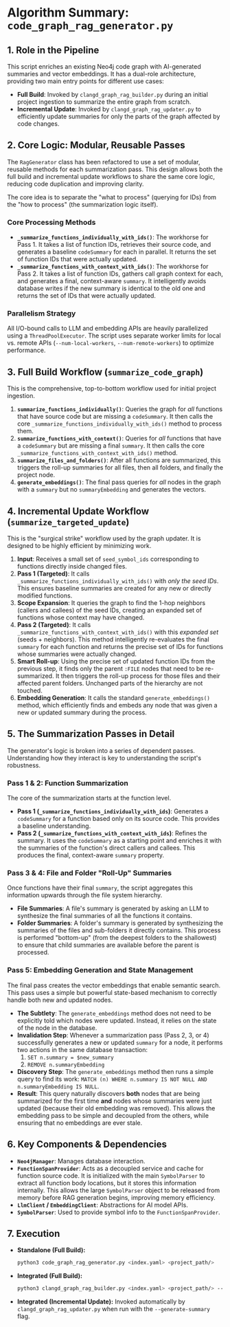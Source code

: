 # Algorithm Summary: `code_graph_rag_generator.py`

## 1. Role in the Pipeline

This script enriches an existing Neo4j code graph with AI-generated summaries and vector embeddings. It has a dual-role architecture, providing two main entry points for different use cases:

*   **Full Build**: Invoked by `clangd_graph_rag_builder.py` during an initial project ingestion to summarize the entire graph from scratch.
*   **Incremental Update**: Invoked by `clangd_graph_rag_updater.py` to efficiently update summaries for only the parts of the graph affected by code changes.

## 2. Core Logic: Modular, Reusable Passes

The `RagGenerator` class has been refactored to use a set of modular, reusable methods for each summarization pass. This design allows both the full build and incremental update workflows to share the same core logic, reducing code duplication and improving clarity.

The core idea is to separate the "what to process" (querying for IDs) from the "how to process" (the summarization logic itself).

### Core Processing Methods

*   **`_summarize_functions_individually_with_ids()`**: The workhorse for Pass 1. It takes a list of function IDs, retrieves their source code, and generates a baseline `codeSummary` for each in parallel. It returns the set of function IDs that were actually updated.
*   **`_summarize_functions_with_context_with_ids()`**: The workhorse for Pass 2. It takes a list of function IDs, gathers call graph context for each, and generates a final, context-aware `summary`. It intelligently avoids database writes if the new summary is identical to the old one and returns the set of IDs that were actually updated.

### Parallelism Strategy

All I/O-bound calls to LLM and embedding APIs are heavily parallelized using a `ThreadPoolExecutor`. The script uses separate worker limits for local vs. remote APIs (`--num-local-workers`, `--num-remote-workers`) to optimize performance.

## 3. Full Build Workflow (`summarize_code_graph`)

This is the comprehensive, top-to-bottom workflow used for initial project ingestion.

1.  **`summarize_functions_individually()`**: Queries the graph for *all* functions that have source code but are missing a `codeSummary`. It then calls the core `_summarize_functions_individually_with_ids()` method to process them.
2.  **`summarize_functions_with_context()`**: Queries for *all* functions that have a `codeSummary` but are missing a final `summary`. It then calls the core `_summarize_functions_with_context_with_ids()` method.
3.  **`summarize_files_and_folders()`**: After all functions are summarized, this triggers the roll-up summaries for all files, then all folders, and finally the project node.
4.  **`generate_embeddings()`**: The final pass queries for *all* nodes in the graph with a `summary` but no `summaryEmbedding` and generates the vectors.

## 4. Incremental Update Workflow (`summarize_targeted_update`)

This is the "surgical strike" workflow used by the graph updater. It is designed to be highly efficient by minimizing work.

1.  **Input**: Receives a small set of `seed_symbol_ids` corresponding to functions directly inside changed files.
2.  **Pass 1 (Targeted)**: It calls `_summarize_functions_individually_with_ids()` with *only the seed IDs*. This ensures baseline summaries are created for any new or directly modified functions.
3.  **Scope Expansion**: It queries the graph to find the 1-hop neighbors (callers and callees) of the seed IDs, creating an expanded set of functions whose context may have changed.
4.  **Pass 2 (Targeted)**: It calls `_summarize_functions_with_context_with_ids()` with this *expanded set* (seeds + neighbors). This method intelligently re-evaluates the final `summary` for each function and returns the precise set of IDs for functions whose summaries were actually changed.
5.  **Smart Roll-up**: Using the precise set of updated function IDs from the previous step, it finds only the parent `:FILE` nodes that need to be re-summarized. It then triggers the roll-up process for those files and their affected parent folders. Unchanged parts of the hierarchy are not touched.
6.  **Embedding Generation**: It calls the standard `generate_embeddings()` method, which efficiently finds and embeds any node that was given a new or updated summary during the process.

## 5. The Summarization Passes in Detail

The generator's logic is broken into a series of dependent passes. Understanding how they interact is key to understanding the script's robustness.

### Pass 1 & 2: Function Summarization

The core of the summarization starts at the function level.
- **Pass 1 (`_summarize_functions_individually_with_ids`)**: Generates a `codeSummary` for a function based only on its source code. This provides a baseline understanding.
- **Pass 2 (`_summarize_functions_with_context_with_ids`)**: Refines the summary. It uses the `codeSummary` as a starting point and enriches it with the summaries of the function's direct callers and callees. This produces the final, context-aware `summary` property.

### Pass 3 & 4: File and Folder "Roll-Up" Summaries

Once functions have their final `summary`, the script aggregates this information upwards through the file system hierarchy.
- **File Summaries**: A file's summary is generated by asking an LLM to synthesize the final summaries of all the functions it contains.
- **Folder Summaries**: A folder's summary is generated by synthesizing the summaries of the files and sub-folders it directly contains. This process is performed "bottom-up" (from the deepest folders to the shallowest) to ensure that child summaries are available before the parent is processed.

### Pass 5: Embedding Generation and State Management

The final pass creates the vector embeddings that enable semantic search. This pass uses a simple but powerful state-based mechanism to correctly handle both new and updated nodes.

- **The Subtlety**: The `generate_embeddings` method does not need to be explicitly told which nodes were updated. Instead, it relies on the state of the node in the database.
- **Invalidation Step**: Whenever a summarization pass (Pass 2, 3, or 4) successfully generates a new or updated `summary` for a node, it performs two actions in the same database transaction:
    1.  `SET n.summary = $new_summary`
    2.  `REMOVE n.summaryEmbedding`
- **Discovery Step**: The `generate_embeddings` method then runs a simple query to find its work: `MATCH (n) WHERE n.summary IS NOT NULL AND n.summaryEmbedding IS NULL`.
- **Result**: This query naturally discovers **both** nodes that are being summarized for the first time **and** nodes whose summaries were just updated (because their old embedding was removed). This allows the embedding pass to be simple and decoupled from the others, while ensuring that no embeddings are ever stale.

## 6. Key Components & Dependencies

- **`Neo4jManager`**: Manages database interaction.
- **`FunctionSpanProvider`**: Acts as a decoupled service and cache for function source code. It is initialized with the main `SymbolParser` to extract all function body locations, but it stores this information internally. This allows the large `SymbolParser` object to be released from memory before RAG generation begins, improving memory efficiency.
- **`LlmClient` / `EmbeddingClient`**: Abstractions for AI model APIs.
- **`SymbolParser`**: Used to provide symbol info to the `FunctionSpanProvider`.

## 7. Execution

- **Standalone (Full Build):**
  ```bash
  python3 code_graph_rag_generator.py <index.yaml> <project_path/>
  ```
- **Integrated (Full Build):**
  ```bash
  python3 clangd_graph_rag_builder.py <index.yaml> <project_path/> --generate-summary
  ```
- **Integrated (Incremental Update):**
  Invoked automatically by `clangd_graph_rag_updater.py` when run with the `--generate-summary` flag.
